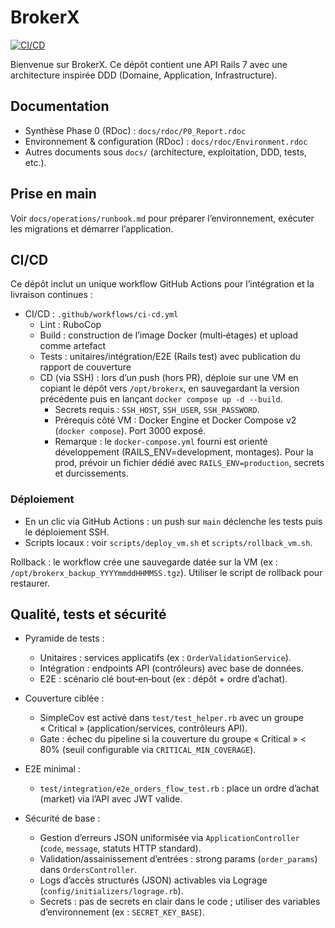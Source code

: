 # BrokerX

[![CI/CD](https://github.com/RedaElMansouri/brokerx/actions/workflows/ci-cd.yml/badge.svg)](https://github.com/RedaElMansouri/brokerx/actions/workflows/ci-cd.yml)

Bienvenue sur BrokerX. Ce dépôt contient une API Rails 7 avec une architecture inspirée DDD (Domaine, Application, Infrastructure).

## Documentation

- Synthèse Phase 0 (RDoc) : `docs/rdoc/P0_Report.rdoc`
- Environnement & configuration (RDoc) : `docs/rdoc/Environment.rdoc`
- Autres documents sous `docs/` (architecture, exploitation, DDD, tests, etc.).

## Prise en main

Voir `docs/operations/runbook.md` pour préparer l’environnement, exécuter les migrations et démarrer l’application.

## CI/CD

Ce dépôt inclut un unique workflow GitHub Actions pour l’intégration et la livraison continues :

- CI/CD : `.github/workflows/ci-cd.yml`
	- Lint : RuboCop
	- Build : construction de l’image Docker (multi‑étages) et upload comme artefact
	- Tests : unitaires/intégration/E2E (Rails test) avec publication du rapport de couverture
	- CD (via SSH) : lors d’un push (hors PR), déploie sur une VM en copiant le dépôt vers `/opt/brokerx`, en sauvegardant la version précédente puis en lançant `docker compose up -d --build`.
		- Secrets requis : `SSH_HOST`, `SSH_USER`, `SSH_PASSWORD`.
		- Prérequis côté VM : Docker Engine et Docker Compose v2 (`docker compose`). Port 3000 exposé.
		- Remarque : le `docker-compose.yml` fourni est orienté développement (RAILS_ENV=development, montages). Pour la prod, prévoir un fichier dédié avec `RAILS_ENV=production`, secrets et durcissements.

### Déploiement

- En un clic via GitHub Actions : un push sur `main` déclenche les tests puis le déploiement SSH.
- Scripts locaux : voir `scripts/deploy_vm.sh` et `scripts/rollback_vm.sh`.

Rollback : le workflow crée une sauvegarde datée sur la VM (ex : `/opt/brokerx_backup_YYYYmmddHHMMSS.tgz`). Utiliser le script de rollback pour restaurer.

## Qualité, tests et sécurité

- Pyramide de tests :
	- Unitaires : services applicatifs (ex : `OrderValidationService`).
	- Intégration : endpoints API (contrôleurs) avec base de données.
	- E2E : scénario clé bout‑en‑bout (ex : dépôt + ordre d’achat).

- Couverture ciblée :
	- SimpleCov est activé dans `test/test_helper.rb` avec un groupe « Critical » (application/services, contrôleurs API).
	- Gate : échec du pipeline si la couverture du groupe « Critical » < 80% (seuil configurable via `CRITICAL_MIN_COVERAGE`).

- E2E minimal :
	- `test/integration/e2e_orders_flow_test.rb` : place un ordre d’achat (market) via l’API avec JWT valide.

- Sécurité de base :
	- Gestion d’erreurs JSON uniformisée via `ApplicationController` (`code`, `message`, statuts HTTP standard).
	- Validation/assainissement d’entrées : strong params (`order_params`) dans `OrdersController`.
	- Logs d’accès structurés (JSON) activables via Lograge (`config/initializers/lograge.rb`).
	- Secrets : pas de secrets en clair dans le code ; utiliser des variables d’environnement (ex : `SECRET_KEY_BASE`).